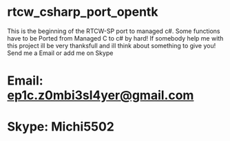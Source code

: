 # rtcw_csharp_port_opentk
This is the beginning of the RTCW-SP port to managed c#.
Some functions have to be Ported from Managed C to c# by hard!
If somebody help me with this project ill be very thanksfull and ill think about something to give you!
Send me a Email or add me on Skype
# Email: ep1c.z0mbi3sl4yer@gmail.com
# Skype: Michi5502

